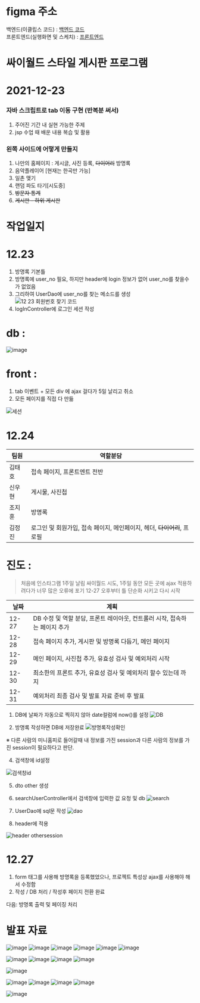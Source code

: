 # figma 주소

백엔드(이클립스 코드) : [백엔드 코드](https://www.figma.com/file/wopIL5BBgMOJZpkJP9LwWj/cy?node-id=0%3A1)   
프론트엔드(실행화면 및 스케치) : [프론트엔드](https://www.figma.com/file/HQ5v1nr5u8iiX57ILyfofI/cyworld?node-id=0%3A1)   



# 싸이월드 스타일 게시판 프로그램 

# 2021-12-23



### 자바 스크립트로 tab 이동 구현 (반복분 써서)


1. 주어진 기간 내 실현 가능한 주제
2. jsp 수업 때 배운 내용 복습 및 활용


### 왼쪽 사이드에 어떻게 만들지 


1. 나만의 홈페이지 : 게시글, 사진 등록, ~~다이어리~~ 방명록 
2. 음악플레이어 [현재는 한곡만 가능]
3. 일촌 맺기
4. 랜덤 파도 타기[시도중]
5. ~~방문자 통계~~
6. ~~게시판 - 하위 게시판~~


# 작업일지

# 12.23 

1. 방명록 기본틀
2. 방명록에 user_no 필요, 하지만 header에 login 정보가 없어 user_no를 찾을수가 없었음
3. 그리하여 UserDao에 user_no를 찾는 메소드를 생성
![12 23 회원번호 찾기 코드](https://user-images.githubusercontent.com/88937233/147216452-2e058963-937d-4da6-9cb2-97961f29d22f.png)
4. logInController에 로그인 세션 작성

# db : 
![image](https://user-images.githubusercontent.com/30681841/147749308-b019206e-602a-4616-a40a-0fddf77a7193.png)

# front : 

1. tab 이벤트 + 모든 div 에 ajax 걸다가 5일 날리고 취소
2. 모든 페이지를 직접 다 만듦



![세션](https://user-images.githubusercontent.com/88937233/147216706-6158a024-bbe9-480f-8547-c8627212a4a0.png)


# 12.24

팀원 | 역할분담 |
--- | --- |
김태호 | 접속 페이지, 프론트엔트 전반 |                  
신우현 | 게시물, 사진첩 |
조지훈 | 방명록 |
김정진 | 로그인 및 회원가입, 접속 페이지, 메인페이지, 헤더, ~~다이어리~~, 프로필 |


# 진도 :

> 처음에 인스타그램 1주일 날림 
> 싸이월드 시도, 1주일 동안 모든 곳에 ajax 적용하려다가 너무 많은 오류에 포기
> 12-27 오후부터 틀 단순화 시키고 다시 시작 


날짜 | 계획 
--- | --- 
12-27 | DB 수정 및 역할 분담, 프론트 레이아웃, 컨트롤러 시작, 접속하는 페이지 추가
12-28 | 접속 페이지 추가, 게시판 및 방명록 다듬기, 메인 페이지
12-29 | 메인 페이지, 사진첩 추가, 유효성 검사 및 예외처리 시작 
12-30 | 최소한의 프론트 추가, 유효성 검사 및 예외처리 할수 있는데 까지 
12-31 | 예외처리 최종 검사 및 발표 자료 준비 후 발표 









1. DB에 날짜가 자동으로 찍히지 않아 date컬럼에 now()를 설정
![DB](https://user-images.githubusercontent.com/88937233/147321237-8d64b0a4-2b52-4070-95b2-5b296e9c855a.png)

2. 방명록 작성하면 DB에 저장완료 
![방명록작성확인](https://user-images.githubusercontent.com/88937233/147321338-c900443d-8601-45e4-b215-2c8ee4d300dd.png)


※ 다른 사람의 미니홈피로 들어갈때 내 정보를 가진 session과 다른 사람의 정보를 가진 session이 필요하다고 판단.

4. 검색창에 id설정

![검색창id](https://user-images.githubusercontent.com/88937233/147335489-bc1fd9ac-3e82-442f-847b-8e6d4b23f519.png)

5. dto other 생성

6. searchUserController에서 검색창에 입력한 값 요청 및 db
![search](https://user-images.githubusercontent.com/88937233/147335785-6e6c1be0-f4c6-4669-a68c-3f320de7c4a3.png)

7. UserDao에 sql문 작성
![dao](https://user-images.githubusercontent.com/88937233/147335850-b5dfb9b4-ab12-4af4-a2b8-58fd893a1901.png)

8. header에 적용 

![header othersession](https://user-images.githubusercontent.com/88937233/147335875-1d354581-164d-4a93-9d0a-4b213e1fd044.png)

# 12.27

1. form 태그를 사용해 방명록을 등록했었으나, 프로젝트 특성상 ajax를 사용해야 해서 수정함
2. 작성 / DB 처리 / 작성후 페이지 전환 완료

다음: 방명록 출력 및 페이징 처리


# 발표 자료

![image](https://user-images.githubusercontent.com/30681841/147807839-5cca58e5-9319-4716-aa7c-b61b6304c400.png)
![image](https://user-images.githubusercontent.com/30681841/147807844-1eaf7a2a-5e08-4bea-9b1b-a1e73d207519.png)
![image](https://user-images.githubusercontent.com/30681841/147807848-9e94c613-26c4-4138-a5e2-2c3703b2a89d.png)
![image](https://user-images.githubusercontent.com/30681841/147807850-2ad619a5-2579-48bd-9d9e-c156091a9ed5.png)
![image](https://user-images.githubusercontent.com/30681841/147807853-abc57a04-8703-4390-9c68-a5aa27a93c25.png)
![image](https://user-images.githubusercontent.com/30681841/147807858-6ec694c4-4b50-40a2-8cb1-cd299c0cf466.png)

![image](https://user-images.githubusercontent.com/30681841/147807865-1d871b27-6ca6-4444-aa2f-de4c06e851c8.png)
![image](https://user-images.githubusercontent.com/30681841/147807867-1c404fd3-437e-4691-a230-a18001e67ed8.png)
![image](https://user-images.githubusercontent.com/30681841/147807875-81627492-59fe-48e7-b8e6-2a77e036fc8c.png)
![image](https://user-images.githubusercontent.com/30681841/147807880-070d8489-4b62-4afc-b47e-b2f819357919.png)

![image](https://user-images.githubusercontent.com/30681841/147807883-baf04f01-6805-4a7b-bcd5-7d3595f5fd67.png)

![image](https://user-images.githubusercontent.com/30681841/147807887-f8f443e5-6cee-41c2-9ff3-27f7e82c074f.png)
![image](https://user-images.githubusercontent.com/30681841/147807892-0dbeb8a1-dc32-41d6-99c3-1ffaee59f3ef.png)
![image](https://user-images.githubusercontent.com/30681841/147807898-1dcf3961-c302-4fba-ba7c-62fe849e5273.png)
![image](https://user-images.githubusercontent.com/30681841/147807900-0218cd98-fb89-4ce7-b824-fbade4db102e.png)

![image](https://user-images.githubusercontent.com/30681841/147807906-b800f8cf-b564-40fc-b7d4-802eeb2d5b26.png)


